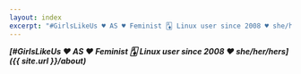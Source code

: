 ```yaml
---
layout: index
excerpt: "#GirlsLikeUs ♥ AS ♥ Feminist 🃁 Linux user since 2008 ♥ she/her/hers"
---
```


***[#GirlsLikeUs ♥ AS ♥ Feminist 🃁 Linux user since 2008 ♥ she/her/hers]({{ site.url }}/about)***
